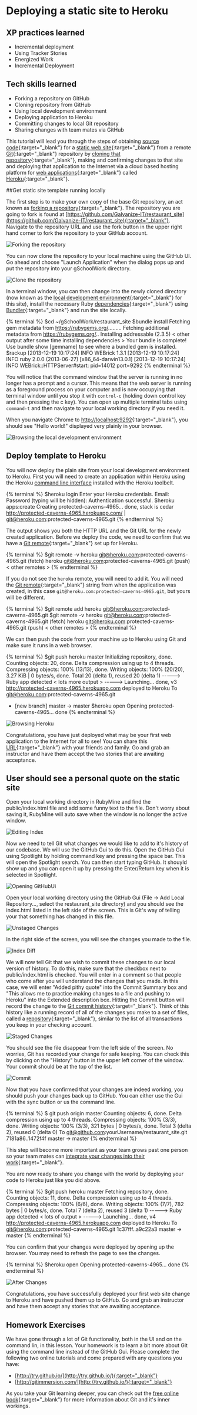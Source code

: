 # Deploying a static site to Heroku

## XP practices learned
* Incremental deployment
* Using Tracker Stories
* Energized Work
* Incremental Deployment

## Tech skills learned
* Forking a repository on GitHub
* Cloning repository from GitHub
* Using local development environment
* Deploying application to Heroku
* Committing changes to local Git repository
* Sharing changes with team mates via GitHub

This tutorial will lead you through the steps of obtaining [source code](http://en.wikipedia.org/wiki/Source_code){:target="_blank"} for a [static web site](http://en.wikipedia.org/wiki/Static_web_page){:target="_blank"} from a remote [Git](http://git-scm.com/book/en/Getting-Started){:target="_blank"} repository by [cloning that repository](http://git-scm.com/book/en/Git-Basics-Getting-a-Git-Repository){:target="_blank"}, making and confirming changes to that site and deploying that application to the Internet via a cloud based hosting platform for [web applications](http://en.wikipedia.org/wiki/Web_application){:target="_blank"} called [Heroku](https://www.heroku.com/){:target="_blank"}.

##<a name="localEnvironment"></a>Get static site template running locally

The first step is to make your own copy of the base Git repository, an act known
as [forking a repository](https://help.github.com/articles/fork-a-repo){:target="_blank"}. The repository you are going to fork
is found at [https://github.com/Galvanize-IT/restaurant_site](https://github.com/Galvanize-IT/restaurant_site){:target="_blank"}.
Navigate to the repository URL and use the fork button in the upper right hand corner to fork the repository
to your GitHub account.

![Forking the repository](/images/staticSiteDeploy/forkRepository.png)

You can now clone the repository to your local machine using the GitHub UI. Go ahead and choose "Launch Application"
when the dialog pops up and put the repository into your gSchoolWork directory.

![Clone the repository](/images/staticSiteDeploy/cloneRepository.png)

In a terminal window, you can then change into the newly cloned directory
(now known as the [local development environment](http://www.agiledata.org/essays/sandboxes.html){:target="_blank"} for this site), install the necessary Ruby [dependencies](http://en.wikipedia.org/wiki/Dependency_(computer_science)){:target="_blank"} using [Bundler](http://bundler.io/){:target="_blank"} and run the site locally.

{% terminal %}
$cd ~/gSchoolWork/restaurant_site
$bundle install
Fetching gem metadata from https://rubygems.org/.........
Fetching additional metadata from https://rubygems.org/..
Installing addressable (2.3.5)
< other output after some time installing dependencies >
Your bundle is complete!
Use bundle show [gemname] to see where a bundled gem is installed.
$rackup
[2013-12-19 10:17:24] INFO  WEBrick 1.3.1
[2013-12-19 10:17:24] INFO  ruby 2.0.0 (2013-06-27) [x86_64-darwin13.0.1]
[2013-12-19 10:17:24] INFO  WEBrick::HTTPServer#start: pid=14012 port=9292
{% endterminal %}

You will notice that the command window that the server is running in no longer has a prompt and a cursor. This means that the web server is running as a foreground process on your computer and is now occupying that terminal window until you stop it with `control-c` (holding down control key and then pressing the c key). You can open up multiple terminal tabs using `command-t` and then navigate to your
local working directory if you need it.

When you navigate Chrome to [http://localhost:9292](http://localhost:9292){:target="_blank"}, you should see "Hello world!" displayed very plainly in your browser.

![Browsing the local development environment](/images/staticSiteDeploy/runningLocally.png)

## <a name="deploy"></a>Deploy template to Heroku
You will now deploy the plain site from your local development environment to Heroku. First you will need to create an application within Heroku using the Heroku [command line interface](http://en.wikipedia.org/wiki/Command-line_interface) installed with the Heroku toolbelt.

{% terminal %}
$heroku login
Enter your Heroku credentials.
Email: <the email you signed up to Heroku with>
Password (typing will be hidden): 
Authentication successful.
$heroku apps:create
Creating protected-caverns-4965... done, stack is cedar
http://protected-caverns-4965.herokuapp.com/ | git@heroku.com:protected-caverns-4965.git
{% endterminal %}

The output shows you both the HTTP URL and the Git URL for the newly created application. Before we deploy the code, we need to confirm
that we have a [Git remote](http://git-scm.com/book/en/Git-Basics-Working-with-Remotes){:target="_blank"} set up for Heroku.

{% terminal %}
$git remote -v
heroku	git@heroku.com:protected-caverns-4965.git (fetch)
heroku	git@heroku.com:protected-caverns-4965.git (push)
< other remotes >
{% endterminal %}

If you do not see the `heroku` remote, you will need to add it. You will need the [Git remote](http://git-scm.com/book/ch4-1.html#The-Git-Protocol){:target="_blank"} string
from when the application was created, in this case `git@heroku.com:protected-caverns-4965.git`, but yours
will be different.

{% terminal %}
$git remote add heroku git@heroku.com:protected-caverns-4965.git
$git remote -v
heroku	git@heroku.com:protected-caverns-4965.git (fetch)
heroku	git@heroku.com:protected-caverns-4965.git (push)
< other remotes >
{% endterminal %}

We can then push the code from your machine up to Heroku using Git and make sure it runs in a web browser.

{% terminal %}
$git push heroku master
Initializing repository, done.
Counting objects: 20, done.
Delta compression using up to 4 threads.
Compressing objects: 100% (13/13), done.
Writing objects: 100% (20/20), 3.27 KiB | 0 bytes/s, done.
Total 20 (delta 1), reused 20 (delta 1)
-----> Ruby app detected
< lots more output >
-----> Launching... done, v3
       http://protected-caverns-4965.herokuapp.com deployed to Heroku
To git@heroku.com:protected-caverns-4965.git
 * [new branch]      master -> master
$heroku open
Opening protected-caverns-4965... done
{% endterminal %}


![Browsing Heroku](/images/staticSiteDeploy/runningOnHeroku.png)

Congratulations, you have just deployed what may be your first web application to the Internet for all to see! You can share this [URL](http://en.wikipedia.org/wiki/Uniform_resource_locator){:target="_blank"} with your friends and family.
Go and grab an instructor and have them accept the two stories that are awaiting acceptance.

## <a name="personalQuote"></a>User should see a personal quote on the static site
Open your local working directory in RubyMine and find the public/index.html file and add some funny text to the file. Don't worry about saving it, RubyMine will auto save when the window is no longer the active window.

![Editing Index](/images/staticSiteDeploy/editingIndex.png)

Now we need to tell Git what changes we would like to add to it's history of our codebase. We will use the GitHub Gui to do this.
Open the GitHub Gui using Spotlight by holding command key and pressing the space bar. This will open the Spotlight search. You can then start typing GitHub.
It shouyld show up and you can open it up by pressing the Enter/Return key when it is selected in Spotlight.

![Opening GitHubUi](/images/staticSiteDeploy/openGitHubGui.png)

Open your local working directory using the GitHub Gui (File -> Add Local Repository..., select the restaurant_site directory) and you should see the index.html listed in the left side of the screen. This is Git's way of telling your that something has changed in this file.

![Unstaged Changes](/images/staticSiteDeploy/unstagedChanges.png)

In the right side of the screen, you will see the changes you made to the file.

![Index Diff](/images/staticSiteDeploy/indexDiff.png)

We will now tell Git that we wish to commit these changes to our local version of history. To do this, make sure that
the checkbox next to public/index.html is checked. You will enter in a comment so that people who come after you will understand
the changes that you made. In this case, we will enter "Added pithy quote" into the Commit Summary box and
"This allows me to practice making changes to a file and pushing to Heroku" into the Extended description box.
Hitting the Commit button will record the change to the [Git commit history](http://git-scm.com/book/en/Git-Basics-Viewing-the-Commit-History){:target="_blank"}. Think of this history like a running record of all of the changes you make to a set of files, called a [repository](http://en.wikipedia.org/wiki/Repository_(version_control)){:target="_blank"}, similar to the list of all transactions you keep in your checking account.

![Staged Changes](/images/staticSiteDeploy/commitChanges.png)

You should see the file disappear from the left side of the screen. No worries, Git has recorded your change for safe keeping. You can check this by clicking on the "History" button in the upper left corner of the window.
Your commit should be at the top of the list.

![Commit](/images/staticSiteDeploy/commitDetails.png)

Now that you have confirmed that your changes are indeed working, you should push your changes back up to GitHub.
You can either use the Gui with the sync button or us the command line.

{% terminal %}
$ git push origin master
Counting objects: 6, done.
Delta compression using up to 4 threads.
Compressing objects: 100% (3/3), done.
Writing objects: 100% (3/3), 321 bytes | 0 bytes/s, done.
Total 3 (delta 2), reused 0 (delta 0)
To git@github.com:yourUsername/restaurant_site.git
   7181a86..1472f4f  master -> master
{% endterminal %}

This step will
become more important as your team grows past one person so your team mates can [integrate your changes into their work](http://git-scm.com/book/en/Distributed-Git-Distributed-Workflows){:target="_blank"}.

You are now ready to share you change with the world by deploying your code to Heroku just like you did above.

{% terminal %}
$git push heroku master
Fetching repository, done.
Counting objects: 11, done.
Delta compression using up to 4 threads.
Compressing objects: 100% (6/6), done.
Writing objects: 100% (7/7), 782 bytes | 0 bytes/s, done.
Total 7 (delta 2), reused 3 (delta 1)
-----> Ruby app detected
< lots of output >
-----> Launching... done, v4
       http://protected-caverns-4965.herokuapp.com deployed to Heroku
To git@heroku.com:protected-caverns-4965.git
   1c37fff..a9c22a3  master -> master
{% endterminal %}

You can confirm that your changes were deployed by opening up the browser. You may need to refresh the page to see the changes.

{% terminal %}
$heroku open
Opening protected-caverns-4965... done
{% endterminal %}

![After Changes](/images/staticSiteDeploy/afterChangesBrowser.png)

Congratulations, you have successfully deployed your first web site change to Heroku and have pushed them up to GitHub.
Go and grab an instructor and have them accept any stories that are awaiting acceptance.

## Homework Exercises

We have gone through a lot of Git functionality, both in the UI and on the command lin, in this lesson.
Your homework is to learn a bit more about Git using the command line instead of
the GitHub Gui. Please complete the following two online tutorials and come
prepared with any questions you have:

* [http://try.github.io/](http://try.github.io/){:target="_blank"}
* [http://gitimmersion.com/](http://try.github.io/){:target="_blank"}

As you take your Git learning deeper, you can check out the [free online book](http://git-scm.com/book){:target="_blank"} for
more information about Git and it's inner workings.